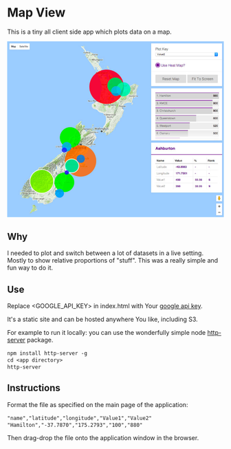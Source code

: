 # Map View

This is a tiny all client side app which plots data on a map.

![Alt text](/screenshot_map_view.jpg?raw=true "Screenshot Showing Sample Output")

## Why

I needed to plot and switch between a lot of datasets in a live setting.
Mostly to show relative proportions of "stuff".
This was a really simple and fun way to do it.

## Use

Replace <GOOGLE_API_KEY> in index.html with Your [google api key](https://developers.google.com/maps/documentation/javascript/get-api-key).

It's a static site and can be hosted anywhere You like, including S3.

For example to run it locally: you can use the wonderfully simple node [http-server](https://www.npmjs.com/package/http-server) package.

```
npm install http-server -g
cd <app directory>
http-server
```


## Instructions

Format the file as specified on the main page of the application:

```
"name","latitude","longitude","Value1","Value2"
"Hamilton","-37.7870","175.2793","100","880"
```

Then drag-drop the file onto the application window in the browser.
